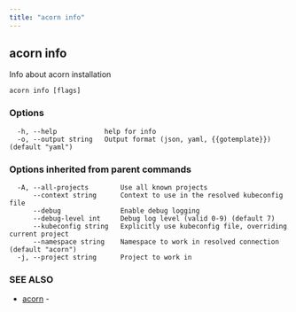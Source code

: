 ```yaml
---
title: "acorn info"
---
```

## acorn info

Info about acorn installation

```
acorn info [flags]
```

### Options

```
  -h, --help            help for info
  -o, --output string   Output format (json, yaml, {{gotemplate}}) (default "yaml")
```

### Options inherited from parent commands

```
  -A, --all-projects        Use all known projects
      --context string      Context to use in the resolved kubeconfig file
      --debug               Enable debug logging
      --debug-level int     Debug log level (valid 0-9) (default 7)
      --kubeconfig string   Explicitly use kubeconfig file, overriding current project
      --namespace string    Namespace to work in resolved connection (default "acorn")
  -j, --project string      Project to work in
```

### SEE ALSO

* [acorn](acorn.md)	 - 

